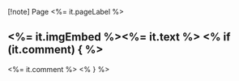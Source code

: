 [!note] Page <%= it.pageLabel %>

<%= it.imgEmbed %><%= it.text %>
<% if (it.comment) { %>
---
<%= it.comment %>
<% } %>